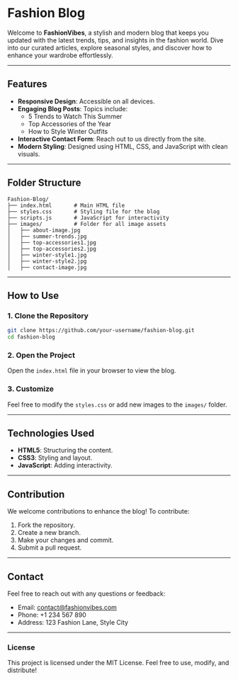 # Fashion Blog

Welcome to **FashionVibes**, a stylish and modern blog that keeps you updated with the latest trends, tips, and insights in the fashion world. Dive into our curated articles, explore seasonal styles, and discover how to enhance your wardrobe effortlessly.

---

## Features

- **Responsive Design**: Accessible on all devices.
- **Engaging Blog Posts**: Topics include:
  - 5 Trends to Watch This Summer
  - Top Accessories of the Year
  - How to Style Winter Outfits
- **Interactive Contact Form**: Reach out to us directly from the site.
- **Modern Styling**: Designed using HTML, CSS, and JavaScript with clean visuals.

---

## Folder Structure

```
Fashion-Blog/
├── index.html       # Main HTML file
├── styles.css       # Styling file for the blog
├── scripts.js       # JavaScript for interactivity
├── images/          # Folder for all image assets
│   ├── about-image.jpg
│   ├── summer-trends.jpg
│   ├── top-accessories1.jpg
│   ├── top-accessories2.jpg
│   ├── winter-style1.jpg
│   ├── winter-style2.jpg
│   ├── contact-image.jpg
```

---

## How to Use

### 1. Clone the Repository
```bash
git clone https://github.com/your-username/fashion-blog.git
cd fashion-blog
```

### 2. Open the Project
Open the `index.html` file in your browser to view the blog.

### 3. Customize
Feel free to modify the `styles.css` or add new images to the `images/` folder.

---

## Technologies Used

- **HTML5**: Structuring the content.
- **CSS3**: Styling and layout.
- **JavaScript**: Adding interactivity.

---

## Contribution
We welcome contributions to enhance the blog! To contribute:

1. Fork the repository.
2. Create a new branch.
3. Make your changes and commit.
4. Submit a pull request.

---

## Contact

Feel free to reach out with any questions or feedback:

- Email: [contact@fashionvibes.com](mailto:contact@fashionvibes.com)
- Phone: +1 234 567 890
- Address: 123 Fashion Lane, Style City

---

### License

This project is licensed under the MIT License. Feel free to use, modify, and distribute!
